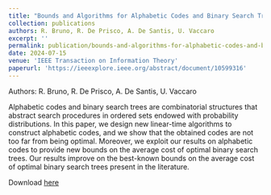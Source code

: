 ```yaml
---
title: "Bounds and Algorithms for Alphabetic Codes and Binary Search Trees"
collection: publications
authors: R. Bruno, R. De Prisco, A. De Santis, U. Vaccaro
excerpt: ''
permalink: publication/bounds-and-algorithms-for-alphabetic-codes-and-binary-search-trees
date: 2024-07-15 
venue: 'IEEE Transaction on Information Theory'
paperurl: 'https://ieeexplore.ieee.org/abstract/document/10599316'
---
```

Authors:  R. Bruno, R. De Prisco, A. De Santis, U. Vaccaro

Alphabetic codes and binary search trees are combinatorial structures that abstract search procedures in ordered sets endowed with probability distributions. In this paper, we design new linear-time algorithms to construct alphabetic codes, and we show that the obtained codes are not too far from being optimal. Moreover, we exploit our results on alphabetic codes to provide new bounds on the average cost of optimal binary search trees. Our results improve on the best-known bounds on the average cost of optimal binary search trees present in the literature.

Download [here](https://ieeexplore.ieee.org/abstract/document/10599316)
